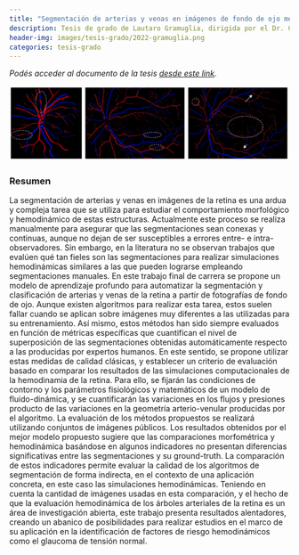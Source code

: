 ```yaml
---
title: "Segmentación de arterias y venas en imágenes de fondo de ojo mediante aprendizaje profundo: Aplicaciones en simulación hemodinámica"
description: Tesis de grado de Lautaro Gramuglia, dirigida por el Dr. Carlos Bulant y el Dr. José Ignacio Orlando
header-img: images/tesis-grado/2022-gramuglia.png
categories: tesis-grado
---
```

*Podés acceder al documento de la tesis [desde este link](https://www.ridaa.unicen.edu.ar/xmlui/bitstream/handle/123456789/3244/Tesis%20Gramuglia.docx.pdf?sequence=1&isAllowed=y).*


<div class="image-post-container">
    <img src="/images/tesis-grado/2022-gramuglia.png"/>
</div>

### Resumen

La segmentación de arterias y venas en imágenes de la retina es una ardua y compleja tarea que se utiliza para estudiar el comportamiento morfológico y hemodinámico de estas estructuras. Actualmente este proceso se realiza manualmente para asegurar que las segmentaciones sean conexas y continuas, aunque no dejan de ser susceptibles a errores entre- e intra-observadores. Sin embargo, en la literatura no se observan trabajos que evalúen qué tan fieles son las segmentaciones para realizar simulaciones hemodinámicas similares a las que pueden lograrse empleando segmentaciones manuales. En este trabajo final de carrera se propone un modelo de aprendizaje profundo para automatizar la segmentación y clasificación de arterias y venas de la retina a partir de fotografías de fondo de ojo. Aunque existen algoritmos para realizar esta tarea, estos suelen fallar cuando se aplican sobre imágenes muy diferentes a las utilizadas para su entrenamiento. Así mismo, estos métodos han sido siempre evaluados en función de métricas específicas que cuantifican el nivel de superposición de las segmentaciones obtenidas automáticamente respecto a las producidas por expertos humanos. En este sentido, se propone utilizar estas medidas de calidad clásicas, y establecer un criterio de evaluación basado en comparar los resultados de las simulaciones computacionales de la hemodinamia de la retina. Para ello, se fijarán las condiciones de contorno y los parámetros fisiológicos y matemáticos de un modelo de fluido-dinámica, y se cuantificarán las variaciones en los flujos y presiones producto de las variaciones en la geometría arterio-venular producidas por el algoritmo. La evaluación de los métodos propuestos se realizará utilizando conjuntos de imágenes públicos. Los resultados obtenidos por el mejor modelo propuesto sugiere que las comparaciones morfométrica y hemodinámica basándose en algunos indicadores no presentan diferencias significativas entre las segmentaciones y su ground-truth. La comparación de estos indicadores permite evaluar la calidad de los algoritmos de segmentación de forma indirecta, en el contexto de una aplicación concreta, en este caso las simulaciones hemodinámicas. Teniendo en cuenta la cantidad de imágenes usadas en esta comparación, y el hecho de que la evaluación hemodinámica de los árboles arteriales de la retina es un área de investigación abierta, este trabajo presenta resultados alentadores, creando un abanico de posibilidades para realizar estudios en el marco de su aplicación en la identificación de factores de riesgo hemodinámicos como el glaucoma de tensión normal.